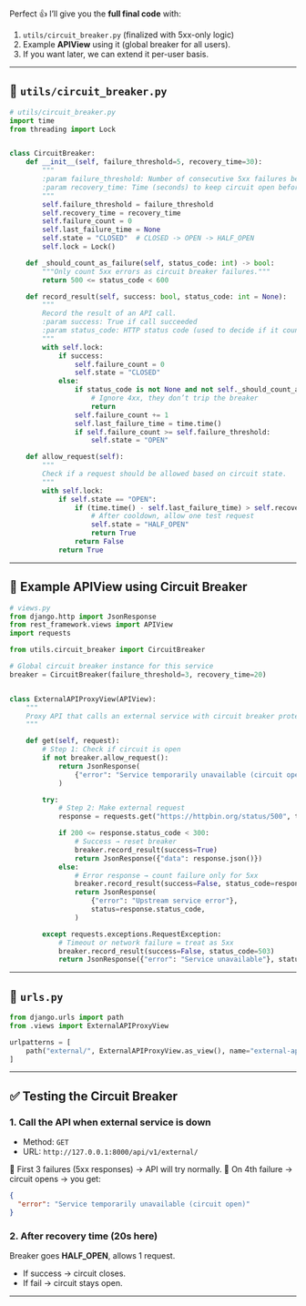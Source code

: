 Perfect 👍 I’ll give you the **full final code** with:

1. `utils/circuit_breaker.py` (finalized with 5xx-only logic)
2. Example **APIView** using it (global breaker for all users).
3. If you want later, we can extend it per-user basis.

---

## 📂 `utils/circuit_breaker.py`

```python
# utils/circuit_breaker.py
import time
from threading import Lock


class CircuitBreaker:
    def __init__(self, failure_threshold=5, recovery_time=30):
        """
        :param failure_threshold: Number of consecutive 5xx failures before opening circuit
        :param recovery_time: Time (seconds) to keep circuit open before allowing a retry
        """
        self.failure_threshold = failure_threshold
        self.recovery_time = recovery_time
        self.failure_count = 0
        self.last_failure_time = None
        self.state = "CLOSED"  # CLOSED -> OPEN -> HALF_OPEN
        self.lock = Lock()

    def _should_count_as_failure(self, status_code: int) -> bool:
        """Only count 5xx errors as circuit breaker failures."""
        return 500 <= status_code < 600

    def record_result(self, success: bool, status_code: int = None):
        """
        Record the result of an API call.
        :param success: True if call succeeded
        :param status_code: HTTP status code (used to decide if it counts toward breaker)
        """
        with self.lock:
            if success:
                self.failure_count = 0
                self.state = "CLOSED"
            else:
                if status_code is not None and not self._should_count_as_failure(status_code):
                    # Ignore 4xx, they don’t trip the breaker
                    return
                self.failure_count += 1
                self.last_failure_time = time.time()
                if self.failure_count >= self.failure_threshold:
                    self.state = "OPEN"

    def allow_request(self):
        """
        Check if a request should be allowed based on circuit state.
        """
        with self.lock:
            if self.state == "OPEN":
                if (time.time() - self.last_failure_time) > self.recovery_time:
                    # After cooldown, allow one test request
                    self.state = "HALF_OPEN"
                    return True
                return False
            return True
```

---

## 📂 Example APIView using Circuit Breaker

```python
# views.py
from django.http import JsonResponse
from rest_framework.views import APIView
import requests

from utils.circuit_breaker import CircuitBreaker

# Global circuit breaker instance for this service
breaker = CircuitBreaker(failure_threshold=3, recovery_time=20)


class ExternalAPIProxyView(APIView):
    """
    Proxy API that calls an external service with circuit breaker protection.
    """

    def get(self, request):
        # Step 1: Check if circuit is open
        if not breaker.allow_request():
            return JsonResponse(
                {"error": "Service temporarily unavailable (circuit open)"}, status=503
            )

        try:
            # Step 2: Make external request
            response = requests.get("https://httpbin.org/status/500", timeout=5)

            if 200 <= response.status_code < 300:
                # Success → reset breaker
                breaker.record_result(success=True)
                return JsonResponse({"data": response.json()})
            else:
                # Error response → count failure only for 5xx
                breaker.record_result(success=False, status_code=response.status_code)
                return JsonResponse(
                    {"error": "Upstream service error"},
                    status=response.status_code,
                )

        except requests.exceptions.RequestException:
            # Timeout or network failure = treat as 5xx
            breaker.record_result(success=False, status_code=503)
            return JsonResponse({"error": "Service unavailable"}, status=503)
```

---

## 📂 `urls.py`

```python
from django.urls import path
from .views import ExternalAPIProxyView

urlpatterns = [
    path("external/", ExternalAPIProxyView.as_view(), name="external-api"),
]
```

---

## ✅ Testing the Circuit Breaker

### 1. Call the API when external service is down

- Method: `GET`
- URL: `http://127.0.0.1:8000/api/v1/external/`

📌 First 3 failures (5xx responses) → API will try normally.
📌 On 4th failure → circuit opens → you get:

```json
{
  "error": "Service temporarily unavailable (circuit open)"
}
```

### 2. After recovery time (20s here)

Breaker goes **HALF_OPEN**, allows 1 request.

- If success → circuit closes.
- If fail → circuit stays open.

---
